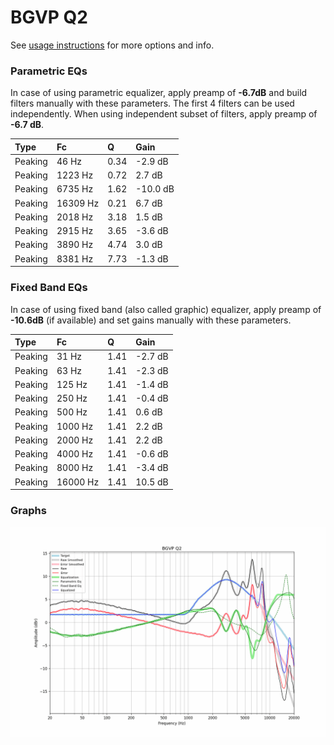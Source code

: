 # BGVP Q2
See [usage instructions](https://github.com/jaakkopasanen/AutoEq#usage) for more options and info.

### Parametric EQs
In case of using parametric equalizer, apply preamp of **-6.7dB** and build filters manually
with these parameters. The first 4 filters can be used independently.
When using independent subset of filters, apply preamp of **-6.7 dB**.

| Type    | Fc       |    Q | Gain     |
|:--------|:---------|:-----|:---------|
| Peaking | 46 Hz    | 0.34 | -2.9 dB  |
| Peaking | 1223 Hz  | 0.72 | 2.7 dB   |
| Peaking | 6735 Hz  | 1.62 | -10.0 dB |
| Peaking | 16309 Hz | 0.21 | 6.7 dB   |
| Peaking | 2018 Hz  | 3.18 | 1.5 dB   |
| Peaking | 2915 Hz  | 3.65 | -3.6 dB  |
| Peaking | 3890 Hz  | 4.74 | 3.0 dB   |
| Peaking | 8381 Hz  | 7.73 | -1.3 dB  |

### Fixed Band EQs
In case of using fixed band (also called graphic) equalizer, apply preamp of **-10.6dB**
(if available) and set gains manually with these parameters.

| Type    | Fc       |    Q | Gain    |
|:--------|:---------|:-----|:--------|
| Peaking | 31 Hz    | 1.41 | -2.7 dB |
| Peaking | 63 Hz    | 1.41 | -2.3 dB |
| Peaking | 125 Hz   | 1.41 | -1.4 dB |
| Peaking | 250 Hz   | 1.41 | -0.4 dB |
| Peaking | 500 Hz   | 1.41 | 0.6 dB  |
| Peaking | 1000 Hz  | 1.41 | 2.2 dB  |
| Peaking | 2000 Hz  | 1.41 | 2.2 dB  |
| Peaking | 4000 Hz  | 1.41 | -0.6 dB |
| Peaking | 8000 Hz  | 1.41 | -3.4 dB |
| Peaking | 16000 Hz | 1.41 | 10.5 dB |

### Graphs
![](./BGVP%20Q2.png)